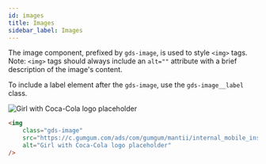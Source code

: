 ```yaml
---
id: images
title: Images
sidebar_label: Images
---
```


The image component, prefixed by `gds-image`, is used to style `<img>` tags. Note: `<img>` tags should always include an `alt=""` attribute with a brief description of the image's content.

To include a label element after the `gds-image`, use the `gds-image__label` class.

<img
    class="gds-image"
    src="https://c.gumgum.com/ads/com/gumgum/mantii/internal_mobile_inscreen_test/full_canvas/01/mantii_fullscreen.hyperesources/girl@2x.png"
    alt="Girl with Coca-Cola logo placeholder"
/>

```html
<img
    class="gds-image"
    src="https://c.gumgum.com/ads/com/gumgum/mantii/internal_mobile_inscreen_test/full_canvas/01/mantii_fullscreen.hyperesources/girl@2x.png"
    alt="Girl with Coca-Cola logo placeholder"
/>
```
